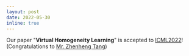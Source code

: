 ```yaml
---
layout: post
date: 2022-05-30
inline: true
---
```


Our paper "**Virtual Homogeneity Learning**" is accepted to  <ins>ICML2022</ins>! (Congratulations to [Mr. Zhenheng Tang](https://scholar.google.com/citations?user=FlYcrEcAAAAJ&hl=zh-CN))



